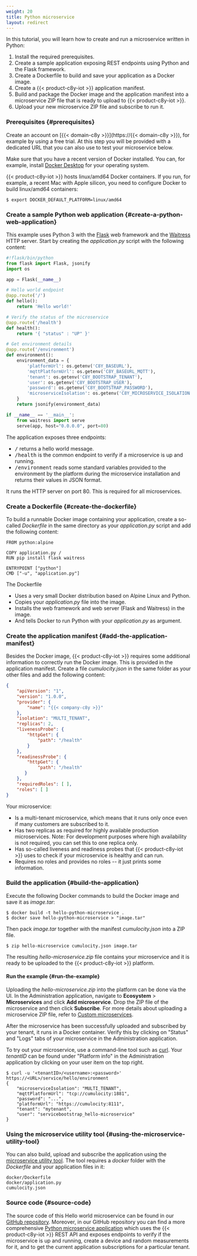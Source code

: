 ```yaml
---
weight: 20
title: Python microservice
layout: redirect
---
```


In this tutorial, you will learn how to create and run a microservice written in Python:

1. Install the required prerequisites.
2. Create a sample application exposing REST endpoints using Python and the Flask framework.
3. Create a Dockerfile to build and save your application as a Docker image.
4. Create a {{< product-c8y-iot >}} application manifest.
5. Build and package the Docker image and the application manifest into a microservice ZIP file that is ready to upload to {{< product-c8y-iot >}}.
6. Upload your new microservice ZIP file and subscribe to run it.

### Prerequisites {#prerequisites}

Create an account on [{{< domain-c8y >}}](https://{{< domain-c8y >}}), for example by using a free trial. At this step you will be provided with a dedicated URL that you can also use to test your microservice below.

Make sure that you have a recent version of Docker installed. You can, for example, install [Docker Desktop](https://www.docker.com/products/docker-desktop/) for your operating system.

{{< product-c8y-iot >}} hosts linux/amd64 Docker containers. If you run, for example, a recent Mac with Apple silicon, you need to configure Docker to build linux/amd64 containers:

```shell
$ export DOCKER_DEFAULT_PLATFORM=linux/amd64
```

### Create a sample Python web application {#create-a-python-web-application}

This example uses Python 3 with the [Flask](https://flask.palletsprojects.com/) web framework and the [Waitress](https://docs.pylonsproject.org/projects/waitress/en/latest/) HTTP server. Start by creating the _application.py_ script with the following content:

```python
#!flask/bin/python
from flask import Flask, jsonify
import os

app = Flask(__name__)

# Hello world endpoint
@app.route('/')
def hello():
    return 'Hello world!'

# Verify the status of the microservice
@app.route('/health')
def health():
    return '{ "status" : "UP" }'

# Get environment details
@app.route('/environment')
def environment():
    environment_data = {
        'platformUrl': os.getenv('C8Y_BASEURL'),
        'mqttPlatformUrl': os.getenv('C8Y_BASEURL_MQTT'),
        'tenant': os.getenv('C8Y_BOOTSTRAP_TENANT'),
        'user': os.getenv('C8Y_BOOTSTRAP_USER'),
        'password': os.getenv('C8Y_BOOTSTRAP_PASSWORD'),
        'microserviceIsolation': os.getenv('C8Y_MICROSERVICE_ISOLATION')
    }
    return jsonify(environment_data)

if __name__ == '__main__':
    from waitress import serve
    serve(app, host="0.0.0.0", port=80)
```

The application exposes three endpoints:

- <kbd>/</kbd> returns a hello world message.
- <kbd>/health</kbd> is the common endpoint to verify if a microservice is up and running.
- <kbd>/environment</kbd> reads some standard variables provided to the environment by the platform during the microservice installation and returns their values in JSON format.

It runs the HTTP server on port 80. This is required for all microservices.

### Create a Dockerfile {#create-the-dockerfile}

To build a runnable Docker image containing your application, create a so-called _Dockerfile_ in the same directory as your  _application.py_ script and add the following content:

```
FROM python:alpine

COPY application.py /
RUN pip install flask waitress

ENTRYPOINT ["python"]
CMD ["-u", "application.py"]
```

The Dockerfile

* Uses a very small Docker distribution based on Alpine Linux and Python.
* Copies your _application.py_ file into the image.
* Installs the web framework and web server (Flask and Waitress) in the image.
* And tells Docker to run Python with your _application.py_ as argument.

### Create the application manifest {#add-the-application-manifest}

Besides the Docker image, {{< product-c8y-iot >}} requires some additional information to correctly run the Docker image. This is provided in the application manifest. Create a file _cumulocity.json_ in the same folder as your other files and add the following content:

```json
{
    "apiVersion": "1",
    "version": "1.0.0",
    "provider": {
        "name": "{{< company-c8y >}}"
    },
    "isolation": "MULTI_TENANT",
    "replicas": 2,
    "livenessProbe": {
        "httpGet": {
            "path": "/health"
        }
    },
    "readinessProbe": {
        "httpGet": {
            "path": "/health"
       }
    },
    "requiredRoles": [ ],
    "roles": [ ]
}
```

Your microservice:

* Is a multi-tenant microservice, which means that it runs only once even if many customers are subscribed to it.
* Has two replicas as required for highly available production microservices. Note: For development purposes where high availability is not required, you can set this to one replica only.
* Has so-called liveness and readiness probes that {{< product-c8y-iot >}} uses to check if your microservice is healthy and can run.
* Requires no roles and provides no roles -- it just prints some information.

### Build the application {#build-the-application}

Execute the following Docker commands to build the Docker image and save it as _image.tar_:

```shell
$ docker build -t hello-python-microservice .
$ docker save hello-python-microservice > "image.tar"
```

Then pack _image.tar_ together with the manifest _cumulocity.json_ into a ZIP file.

```shell
$ zip hello-microservice cumulocity.json image.tar
```

The resulting _hello-microservice.zip_ file contains your microservice and it is ready to be uploaded to the {{< product-c8y-iot >}} platform.

#### Run the example {#run-the-example}

Uploading the _hello-microservice.zip_ into the platform can be done via the UI. In the Administration application, navigate to **Ecosystem** > **Microservices** and click **Add microservice**. Drop the ZIP file of the microservice and then click **Subscribe**. For more details about uploading a microservice ZIP file, refer to [Custom microservices](/standard-tenant/ecosystem/#custom-microservices).

After the microservice has been successfully uploaded and subscribed by your tenant, it runs in a Docker container. Verify this by clicking on "Status" and "Logs" tabs of your microservice in the Administration application.

To try out your microservice, use a command-line tool such as [curl](https://curl.se/). Your _tenantID_ can be found under "Platform info" in the Administration application by clicking on your user item on the top right.

```shell
$ curl -u '<tenantID>/<username>:<password>' https://<URL>/service/hello/environment
{
    "microserviceIsolation": "MULTI_TENANT",
    "mqttPlatformUrl": "tcp://cumulocity:1881",
    "password": "...",
    "platformUrl": "https://cumulocity:8111",
    "tenant": "mytenant",
    "user": "servicebootstrap_hello-microservice"
}
```

### Using the microservice utility tool {#using-the-microservice-utility-tool}

You can also build, upload and subscribe the application using the [microservice utility tool](/microservice-sdk/general-aspects/#microservice-utility-tool). The tool requires a _docker_ folder with the _Dockerfile_ and your application files in it:

```
docker/Dockerfile
docker/application.py
cumulocity.json
```

### Source code {#source-code}

The source code of this Hello world microservice can be found in our [GitHub repository](https://github.com/SoftwareAG/c8y_microservice-python). Moreover, in our GitHub repository you can find a more comprehensive [Python microservice application](https://github.com/SoftwareAG/cumulocity-examples/tree/develop/microservices/sample-python-microservice) which uses the {{< product-c8y-iot >}} REST API and exposes endpoints to verify if the microservice is up and running, create a device and random measurements for it, and to get the current application subscriptions for a particular tenant.
